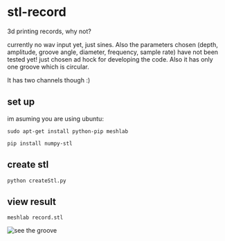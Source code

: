 # stl-record
3d printing records, why not?

currently no wav input yet, just sines. Also the parameters chosen (depth, amplitude, groove angle, diameter, frequency, sample rate) have not been tested yet! just chosen ad hock for developing the code. Also it has only one groove which is circular.

It has two channels though :)

## set up
im asuming you are using ubuntu:

```sudo apt-get install python-pip meshlab```

```pip install numpy-stl```

## create stl

```python createStl.py```

## view result

```meshlab record.stl```

![see the groove](/doc/record.png?raw=true)
